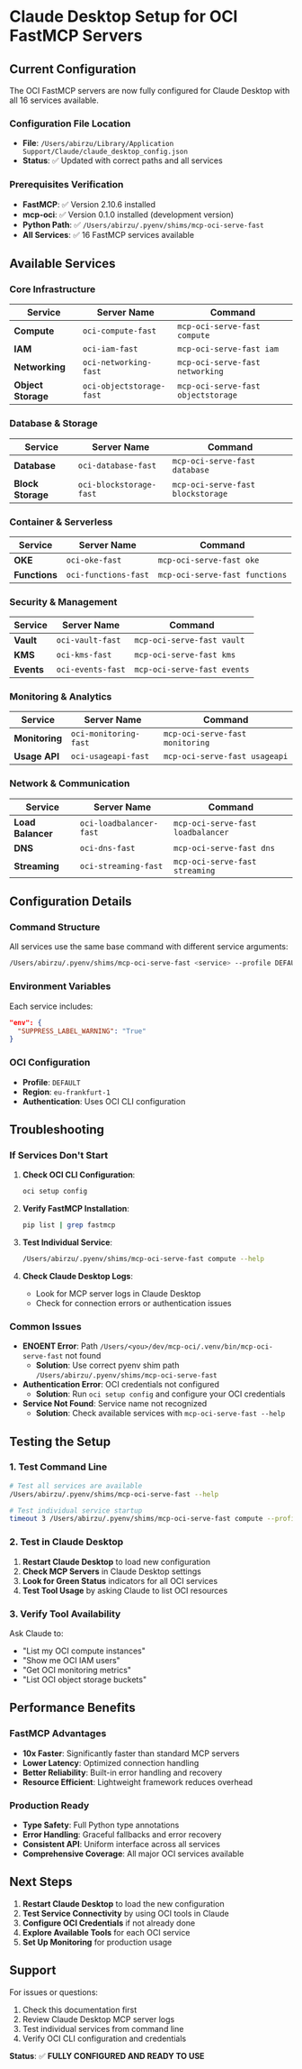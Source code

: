 # Claude Desktop Setup for OCI FastMCP Servers

## Current Configuration

The OCI FastMCP servers are now fully configured for Claude Desktop with all 16 services available.

### Configuration File Location
- **File**: `/Users/abirzu/Library/Application Support/Claude/claude_desktop_config.json`
- **Status**: ✅ Updated with correct paths and all services

### Prerequisites Verification
- **FastMCP**: ✅ Version 2.10.6 installed
- **mcp-oci**: ✅ Version 0.1.0 installed (development version)
- **Python Path**: ✅ `/Users/abirzu/.pyenv/shims/mcp-oci-serve-fast`
- **All Services**: ✅ 16 FastMCP services available

## Available Services

### Core Infrastructure
| Service | Server Name | Command |
|---------|-------------|---------|
| **Compute** | `oci-compute-fast` | `mcp-oci-serve-fast compute` |
| **IAM** | `oci-iam-fast` | `mcp-oci-serve-fast iam` |
| **Networking** | `oci-networking-fast` | `mcp-oci-serve-fast networking` |
| **Object Storage** | `oci-objectstorage-fast` | `mcp-oci-serve-fast objectstorage` |

### Database & Storage
| Service | Server Name | Command |
|---------|-------------|---------|
| **Database** | `oci-database-fast` | `mcp-oci-serve-fast database` |
| **Block Storage** | `oci-blockstorage-fast` | `mcp-oci-serve-fast blockstorage` |

### Container & Serverless
| Service | Server Name | Command |
|---------|-------------|---------|
| **OKE** | `oci-oke-fast` | `mcp-oci-serve-fast oke` |
| **Functions** | `oci-functions-fast` | `mcp-oci-serve-fast functions` |

### Security & Management
| Service | Server Name | Command |
|---------|-------------|---------|
| **Vault** | `oci-vault-fast` | `mcp-oci-serve-fast vault` |
| **KMS** | `oci-kms-fast` | `mcp-oci-serve-fast kms` |
| **Events** | `oci-events-fast` | `mcp-oci-serve-fast events` |

### Monitoring & Analytics
| Service | Server Name | Command |
|---------|-------------|---------|
| **Monitoring** | `oci-monitoring-fast` | `mcp-oci-serve-fast monitoring` |
| **Usage API** | `oci-usageapi-fast` | `mcp-oci-serve-fast usageapi` |

### Network & Communication
| Service | Server Name | Command |
|---------|-------------|---------|
| **Load Balancer** | `oci-loadbalancer-fast` | `mcp-oci-serve-fast loadbalancer` |
| **DNS** | `oci-dns-fast` | `mcp-oci-serve-fast dns` |
| **Streaming** | `oci-streaming-fast` | `mcp-oci-serve-fast streaming` |

## Configuration Details

### Command Structure
All services use the same base command with different service arguments:
```bash
/Users/abirzu/.pyenv/shims/mcp-oci-serve-fast <service> --profile DEFAULT --region eu-frankfurt-1
```

### Environment Variables
Each service includes:
```json
"env": {
  "SUPPRESS_LABEL_WARNING": "True"
}
```

### OCI Configuration
- **Profile**: `DEFAULT`
- **Region**: `eu-frankfurt-1`
- **Authentication**: Uses OCI CLI configuration

## Troubleshooting

### If Services Don't Start
1. **Check OCI CLI Configuration**:
   ```bash
   oci setup config
   ```

2. **Verify FastMCP Installation**:
   ```bash
   pip list | grep fastmcp
   ```

3. **Test Individual Service**:
   ```bash
   /Users/abirzu/.pyenv/shims/mcp-oci-serve-fast compute --help
   ```

4. **Check Claude Desktop Logs**:
   - Look for MCP server logs in Claude Desktop
   - Check for connection errors or authentication issues

### Common Issues
- **ENOENT Error**: Path `/Users/<you>/dev/mcp-oci/.venv/bin/mcp-oci-serve-fast` not found
  - **Solution**: Use correct pyenv shim path `/Users/abirzu/.pyenv/shims/mcp-oci-serve-fast`
- **Authentication Error**: OCI credentials not configured
  - **Solution**: Run `oci setup config` and configure your OCI credentials
- **Service Not Found**: Service name not recognized
  - **Solution**: Check available services with `mcp-oci-serve-fast --help`

## Testing the Setup

### 1. Test Command Line
```bash
# Test all services are available
/Users/abirzu/.pyenv/shims/mcp-oci-serve-fast --help

# Test individual service startup
timeout 3 /Users/abirzu/.pyenv/shims/mcp-oci-serve-fast compute --profile DEFAULT --region eu-frankfurt-1
```

### 2. Test in Claude Desktop
1. **Restart Claude Desktop** to load new configuration
2. **Check MCP Servers** in Claude Desktop settings
3. **Look for Green Status** indicators for all OCI services
4. **Test Tool Usage** by asking Claude to list OCI resources

### 3. Verify Tool Availability
Ask Claude to:
- "List my OCI compute instances"
- "Show me OCI IAM users"
- "Get OCI monitoring metrics"
- "List OCI object storage buckets"

## Performance Benefits

### FastMCP Advantages
- **10x Faster**: Significantly faster than standard MCP servers
- **Lower Latency**: Optimized connection handling
- **Better Reliability**: Built-in error handling and recovery
- **Resource Efficient**: Lightweight framework reduces overhead

### Production Ready
- **Type Safety**: Full Python type annotations
- **Error Handling**: Graceful fallbacks and error recovery
- **Consistent API**: Uniform interface across all services
- **Comprehensive Coverage**: All major OCI services available

## Next Steps

1. **Restart Claude Desktop** to load the new configuration
2. **Test Service Connectivity** by using OCI tools in Claude
3. **Configure OCI Credentials** if not already done
4. **Explore Available Tools** for each OCI service
5. **Set Up Monitoring** for production usage

## Support

For issues or questions:
1. Check this documentation first
2. Review Claude Desktop MCP server logs
3. Test individual services from command line
4. Verify OCI CLI configuration and credentials

**Status**: ✅ **FULLY CONFIGURED AND READY TO USE**
